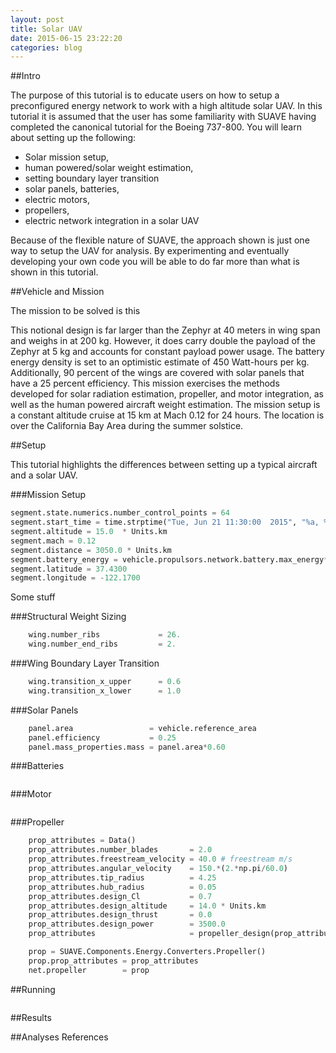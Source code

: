 ```yaml
---
layout: post
title: Solar UAV
date: 2015-06-15 23:22:20
categories: blog
---
```


##Intro

The purpose of this tutorial is to educate users on how to setup a preconfigured energy network to work with a high altitude solar UAV. In this tutorial it is assumed that the user has some familiarity with SUAVE having completed the canonical tutorial for the Boeing 737-800.  You will learn about setting up the following:

* Solar mission setup,
* human powered/solar weight estimation,
* setting boundary layer transition
* solar panels, batteries,
* electric motors, 
* propellers,
* electric network integration in a solar UAV

Because of the flexible nature of SUAVE, the approach shown is just one way to setup the UAV for analysis. By experimenting and eventually developing your own code you will be able to do far more than what is shown in this tutorial.

##Vehicle and Mission

The mission to be solved is this

This notional design is far larger than the Zephyr at 40 meters in wing span and weighs in at 200 kg. However, it does carry double the payload of the Zephyr at 5 kg and accounts for constant payload power usage. The battery energy density is set to an optimistic estimate of 450 Watt-hours per kg. Additionally, 90 percent of the wings are covered with solar panels that have a 25 percent efficiency. 
This mission exercises the methods developed for solar radiation estimation, propeller, and motor integration, as well as the human powered aircraft weight estimation. The mission setup is a constant altitude cruise at 15 km at Mach 0.12 for 24 hours. The location is over the California Bay Area during the summer solstice. 

##Setup

This tutorial highlights the differences between setting up a typical aircraft and a solar UAV.

###Mission Setup

```python
segment.state.numerics.number_control_points = 64
segment.start_time = time.strptime("Tue, Jun 21 11:30:00  2015", "%a, %b %d %H:%M:%S %Y",)
segment.altitude = 15.0  * Units.km 
segment.mach = 0.12
segment.distance = 3050.0 * Units.km
segment.battery_energy = vehicle.propulsors.network.battery.max_energy*0.2 #Set the battery charge to start
segment.latitude = 37.4300
segment.longitude = -122.1700
```

Some stuff 

###Structural Weight Sizing

```python
    wing.number_ribs             = 26.
    wing.number_end_ribs         = 2.
```

###Wing Boundary Layer Transition

```python
    wing.transition_x_upper      = 0.6
    wing.transition_x_lower      = 1.0
```

###Solar Panels

```python
    panel.area                 = vehicle.reference_area
    panel.efficiency           = 0.25
    panel.mass_properties.mass = panel.area*0.60
```


###Batteries

```python
```

###Motor

```python
```

###Propeller

```python
    prop_attributes = Data()
    prop_attributes.number_blades       = 2.0
    prop_attributes.freestream_velocity = 40.0 # freestream m/s
    prop_attributes.angular_velocity    = 150.*(2.*np.pi/60.0)
    prop_attributes.tip_radius          = 4.25
    prop_attributes.hub_radius          = 0.05
    prop_attributes.design_Cl           = 0.7
    prop_attributes.design_altitude     = 14.0 * Units.km
    prop_attributes.design_thrust       = 0.0
    prop_attributes.design_power        = 3500.0
    prop_attributes                     = propeller_design(prop_attributes)
```
    
```python
    prop = SUAVE.Components.Energy.Converters.Propeller()
    prop.prop_attributes = prop_attributes
    net.propeller        = prop

```

##Running

```python
```

##Results

##Analyses References
